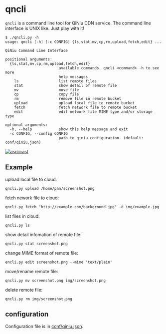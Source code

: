 # qncli

`qncli` is a command line tool for QiNiu CDN service.
The command line interface is UNIX like. Just play with it!

```
$ ./qncli.py -h
usage: qncli [-h] [-c CONFIG] {ls,stat,mv,cp,rm,upload,fetch,edit} ...

QiNiu Command Line Interface

positional arguments:
  {ls,stat,mv,cp,rm,upload,fetch,edit}
                        available commands. qncli <command> -h to see more
                        help messages
    ls                  list remote files
    stat                show detail of remote file
    mv                  move file
    cp                  copy file
    rm                  remove file in remote bucket
    upload              upload local file to remote bucket
    fetch               fetch network file to remote bucket
    edit                edit network file MIME type and/or storage type

optional arguments:
  -h, --help            show this help message and exit
  -c CONFIG, --config CONFIG
                        path to qiniu configuration. (default: conf/qiniu.json)
```

[![asciicast](https://asciinema.org/a/PNM6TXVYrRQxXO6e4oSUegCbS.png)](https://asciinema.org/a/PNM6TXVYrRQxXO6e4oSUegCbS)

## Example

upload local file to cloud:

    qncli.py upload /home/pan/screenshot.png

fetch nework file to cloud:

    qncli.py fetch "http://example.com/background.jpg" -d img/example.jpg

list files in cloud:

    qncli.py ls

show detail infomation of remote file:

    qncli.py stat screenshot.png

change MIME format of remote file:

    encli.py edit screenshot.png --mime 'text/plain'

move/rename remote file:

    qncli.py mv screenshot.png img/screenshot.png

delete remote file:

    qncli.py rm img/screenshot.png

## configuration

Configuration file is in [conf/qiniu.json](conf/qiniu.json).
